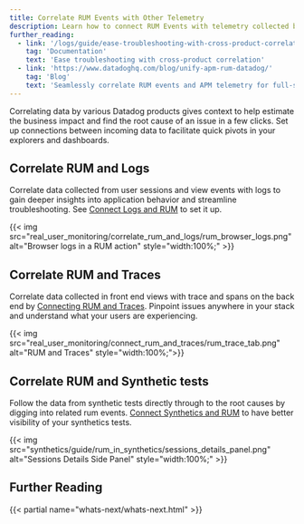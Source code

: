 ```yaml
---
title: Correlate RUM Events with Other Telemetry
description: Learn how to connect RUM Events with telemetry collected by additional Datadog products.
further_reading:
  - link: '/logs/guide/ease-troubleshooting-with-cross-product-correlation/'
    tag: 'Documentation'
    text: 'Ease troubleshooting with cross-product correlation'
  - link: 'https://www.datadoghq.com/blog/unify-apm-rum-datadog/'
    tag: 'Blog'
    text: 'Seamlessly correlate RUM events and APM telemetry for full-stack visibility'
---
```


Correlating data by various Datadog products gives context to help estimate the business impact and find the root cause of an issue in a few clicks. Set up connections between incoming data to facilitate quick pivots in your explorers and dashboards.

## Correlate RUM and Logs

Correlate data collected from user sessions and view events with logs to gain deeper insights into application behavior and streamline troubleshooting. See [Connect Logs and RUM][1] to set it up.

{{< img src="real_user_monitoring/correlate_rum_and_logs/rum_browser_logs.png" alt="Browser logs in a RUM action" style="width:100%;" >}}

## Correlate RUM and Traces

Correlate data collected in front end views with trace and spans on the back end by [Connecting RUM and Traces][2]. Pinpoint issues anywhere in your stack and understand what your users are experiencing. 

{{< img src="real_user_monitoring/connect_rum_and_traces/rum_trace_tab.png" alt="RUM and Traces" style="width:100%;">}}


## Correlate RUM and Synthetic tests

Follow the data from synthetic tests directly through to the root causes by digging into related rum events. [Connect Synthetics and RUM][3] to have better visibility of your synthetics tests.

{{< img src="synthetics/guide/rum_in_synthetics/sessions_details_panel.png" alt="Sessions Details Side Panel" style="width:100%;" >}}


## Further Reading

{{< partial name="whats-next/whats-next.html" >}}

[1]: /real_user_monitoring/correlation_with_other_telemetry/logs/
[2]: /real_user_monitoring/correlate_with_other_telemetry/apm/
[3]: /synthetics/guide/explore-rum-through-synthetics/